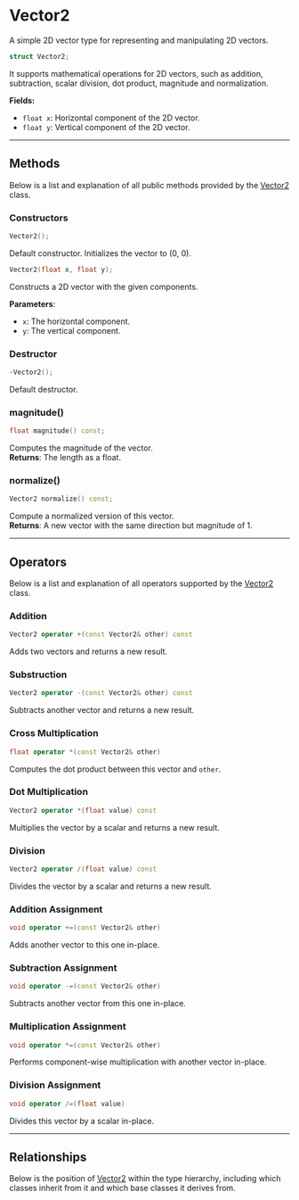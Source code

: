 # Vector2
A simple 2D vector type for representing and manipulating
2D vectors.

```c++
struct Vector2;
```
It supports mathematical operations for 2D vectors, such as 
addition, subtraction, scalar division, dot product, 
magnitude and normalization.

**Fields:**
- `float x`: Horizontal component of the 2D vector.
- `float y`: Vertical component of the 2D vector.
 
---

## Methods
Below is a list and explanation of all public methods
provided by the [Vector2](Vector2.md) class.

### Constructors

```c++
Vector2();
```

Default constructor. Initializes the vector to (0, 0).

```c++
Vector2(float x, float y);
```

Constructs a 2D vector with the given components.  

**Parameters**:
- `x`: The horizontal component.
- `y`: The vertical component.

### Destructor

```c++
~Vector2();
```
Default destructor.

### magnitude()

```c++
float magnitude() const;
```

Computes the magnitude of the vector.  
**Returns**: The length as a float.

### normalize()

```c++
Vector2 normalize() const;
```

Compute a normalized version of this vector.  
**Returns**: A new vector with the same direction but magnitude of 1.

---

## Operators

Below is a list and explanation of all operators
supported by the [Vector2](Vector2.md) class.

### Addition
```c++
Vector2 operator +(const Vector2& other) const
``` 

Adds two vectors and returns a new result.

### Substruction

```c++
Vector2 operator -(const Vector2& other) const 
```

Subtracts another vector and returns a new result.

### Cross Multiplication

```c++
float operator *(const Vector2& other) 
``` 

Computes the dot product between this vector and `other`.

### Dot Multiplication

```c++
Vector2 operator *(float value) const
```

Multiplies the vector by a scalar and returns a new result.

### Division

```c++
Vector2 operator /(float value) const
```

Divides the vector by a scalar and returns a new result.

### Addition Assignment

```c++
void operator +=(const Vector2& other)
```

Adds another vector to this one in-place.

### Subtraction Assignment

```c++
void operator -=(const Vector2& other)
```

Subtracts another vector from this one in-place.

### Multiplication Assignment

```c++
void operator *=(const Vector2& other)
```

Performs component-wise multiplication with another vector in-place.

### Division Assignment

```c++
void operator /=(float value)
```

Divides this vector by a scalar in-place.

---

## Relationships
Below is the position of [Vector2](Vector2.md)
within the type hierarchy, including which classes inherit
from it and which base classes it derives from.